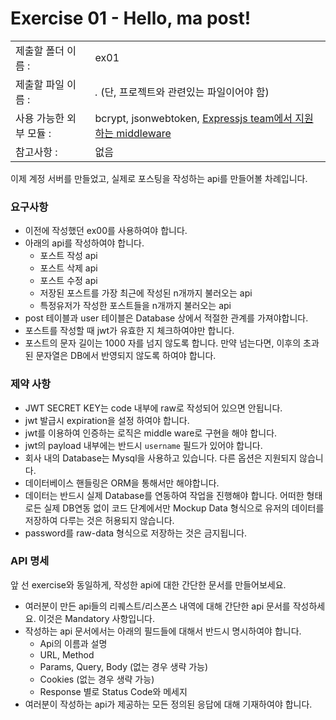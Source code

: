 # Exercise 01 - Hello, ma post!

|                      |                                         |
| :--------------------| --------------------------------------- |
|   제출할 폴더 이름 :     |  ex01                             		|
|   제출할 파일 이름 :     | *.* (단, 프로젝트와 관련있는 파일이어야 함)	|
|   사용 가능한 외부 모듈 : | bcrypt, jsonwebtoken, [Expressjs team에서 지원하는 middleware](http://expressjs.com/en/resources/middleware.html)  |
|   참고사항 :           |  없음                                    |


이제 계정 서버를 만들었고, 실제로 포스팅을 작성하는 api를 만들어볼 차례입니다.


### 요구사항

- 이전에 작성했던 ex00를 사용하여야 합니다.
- 아래의 api를 작성하여야 합니다.
  - 포스트 작성 api
  - 포스트 삭제 api
  - 포스트 수정 api
  - 저장된 포스트를 가장 최근에 작성된 n개까지 불러오는 api
  - 특정유저가 작성한 포스트들을 n개까지 불러오는 api
- post 테이블과 user 테이블은 Database 상에서 적절한 관계를 가져야합니다.
- 포스트를 작성할 때 jwt가 유효한 지 체크하여야만 합니다.
- 포스트의 문자 길이는 1000 자를 넘지 않도록 합니다. 만약 넘는다면, 이후의 초과된 문자열은 DB에서 반영되지 않도록 하여야 합니다.

### 제약 사항

- JWT SECRET KEY는 code 내부에 raw로 작성되어 있으면 안됩니다.
- jwt 발급시 expiration을 설정 하여야 합니다.
- jwt를 이용하여 인증하는 로직은 middle ware로 구현을 해야 합니다.
- jwt의 payload 내부에는 반드시 `username` 필드가 있어야 합니다.
- 회사 내의 Database는 Mysql을 사용하고 있습니다. 다른 옵션은 지원되지 않습니다.
- 데이터베이스 핸들링은 ORM을 통해서만 해야합니다.
- 데이터는 반드시 실제 Database를 연동하여 작업을 진행해야 합니다. 어떠한 형태로든 실제 DB연동 없이 코드 단계에서만 Mockup Data 형식으로 유저의 데이터를 저장하여 다루는 것은 허용되지 않습니다.
- password를 raw-data 형식으로 저장하는 것은 금지됩니다.

### API 명세

앞 선 exercise와 동일하게, 작성한 api에 대한 간단한 문서를 만들어보세요.

- 여러분이 만든 api들의 리퀘스트/리스폰스 내역에 대해 간단한 api 문서를 작성하세요. 이것은 Mandatory 사항입니다.
- 작성하는 api 문서에서는 아래의 필드들에 대해서 반드시 명시하여야 합니다.
	- Api의 이름과 설명
	- URL, Method
	- Params, Query, Body (없는 경우 생략 가능)
	- Cookies (없는 경우 생략 가능)
	- Response 별로 Status Code와 메세지
- 여러분이 작성하는 api가 제공하는 모든 정의된 응답에 대해 기재하여야 합니다.
